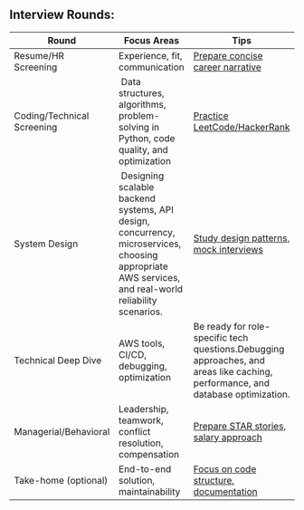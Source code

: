 ## Interview Rounds:

| Round                      | Focus Areas                                                                                                                                           | Tips                                                                                                                                               |
| -------------------------- | ----------------------------------------------------------------------------------------------------------------------------------------------------- | -------------------------------------------------------------------------------------------------------------------------------------------------- |
| Resume/HR Screening        | Experience, fit, communication                                                                                                                        | [Prepare concise career narrative](https://aws.amazon.com/careers/how-we-hire/)                                                                    |
| Coding/Technical Screening |  Data structures, algorithms, problem-solving in Python, code quality, and optimization                                                               | [Practice LeetCode/HackerRank](https://roadmap.sh/questions/backend)                                                                               |
| System Design              |  Designing scalable backend systems, API design, concurrency, microservices, choosing appropriate AWS services, and real-world reliability scenarios. | [Study design patterns, mock interviews](https://www.reddit.com/r/developersIndia/comments/1ao43zj/my_tips_for_interview_in_product_companies_in/) |
| Technical Deep Dive        | AWS tools, CI/CD, debugging, optimization                                                                                                             | Be ready for role-specific tech questions.Debugging approaches, and areas like caching, performance, and database optimization.                    |
| Managerial/Behavioral      | Leadership, teamwork, conflict resolution, compensation                                                                                               | [Prepare STAR stories, salary approach](https://www.reddit.com/r/developersIndia/comments/1ao43zj/my_tips_for_interview_in_product_companies_in/)  |
| Take-home (optional)       | End-to-end solution, maintainability                                                                                                                  | [Focus on code structure, documentation](https://www.adaface.com/blog/how-to-hire-python-developers/)                                              |
